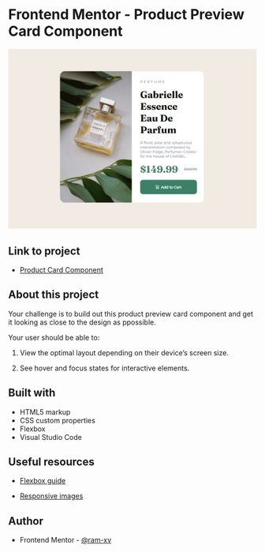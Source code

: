 # Frontend Mentor - Product Preview Card Component

![Product preview card component](assets/images/product-preview-card-component.png)

## Link to project

- [Product Card Component](https://product-preview-card-component-pink.vercel.app/)

## About this project

Your challenge is to build out this product preview card component and get it looking as close to the design as ppossible.

Your user should be able to:

1. View the optimal layout depending on their device’s screen size.

2. See hover and focus states for interactive elements.

## Built with

- HTML5  markup
- CSS custom properties
- Flexbox
- Visual Studio Code

## Useful resources

- [Flexbox guide](https://css-tricks.com/snippets/css/a-guide-to-flexbox/)

- [Responsive images](https://imagekit.io/responsive-images/)

## Author

- Frontend Mentor - [@ram-xv](https://www.frontendmentor.io/profile/ram-xv)
